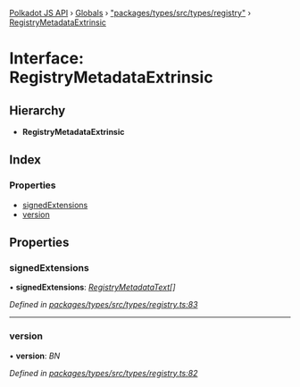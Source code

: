 [Polkadot JS API](../README.md) › [Globals](../globals.md) › ["packages/types/src/types/registry"](../modules/_packages_types_src_types_registry_.md) › [RegistryMetadataExtrinsic](_packages_types_src_types_registry_.registrymetadataextrinsic.md)

# Interface: RegistryMetadataExtrinsic

## Hierarchy

* **RegistryMetadataExtrinsic**

## Index

### Properties

* [signedExtensions](_packages_types_src_types_registry_.registrymetadataextrinsic.md#signedextensions)
* [version](_packages_types_src_types_registry_.registrymetadataextrinsic.md#version)

## Properties

###  signedExtensions

• **signedExtensions**: *[RegistryMetadataText](_packages_types_src_types_registry_.registrymetadatatext.md)[]*

*Defined in [packages/types/src/types/registry.ts:83](https://github.com/polkadot-js/api/blob/00d3a1174/packages/types/src/types/registry.ts#L83)*

___

###  version

• **version**: *BN*

*Defined in [packages/types/src/types/registry.ts:82](https://github.com/polkadot-js/api/blob/00d3a1174/packages/types/src/types/registry.ts#L82)*
